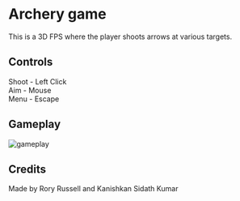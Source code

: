 # Archery game
This is a 3D FPS where the player shoots arrows at various targets.

## Controls
Shoot - Left Click\
Aim - Mouse\
Menu - Escape

## Gameplay
<img src='gameplay.gif' title='gameplay' width='' alt='gameplay' />

## Credits
Made by Rory Russell and Kanishkan Sidath Kumar
